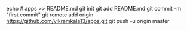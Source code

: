 echo # apps >> README.md
git init
git add README.md
git commit -m "first commit"
git remote add origin https://github.com/vikramkale13/apps.git
git push -u origin master
